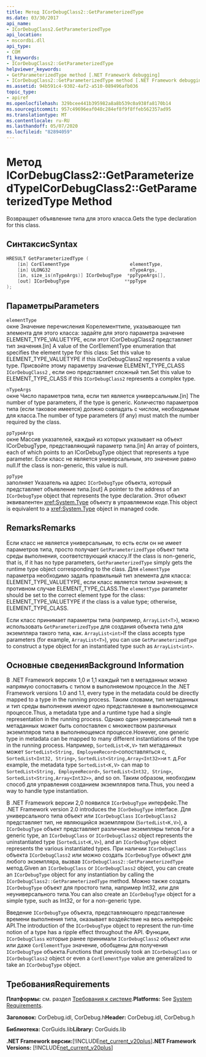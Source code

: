 ```yaml
---
title: Метод ICorDebugClass2::GetParameterizedType
ms.date: 03/30/2017
api_name:
- ICorDebugClass2.GetParameterizedType
api_location:
- mscordbi.dll
api_type:
- COM
f1_keywords:
- ICorDebugClass2::GetParameterizedType
helpviewer_keywords:
- GetParameterizedType method [.NET Framework debugging]
- ICorDebugClass2::GetParameterizedType method [.NET Framework debugging]
ms.assetid: 94b591c4-9302-4af2-a510-089496afb036
topic_type:
- apiref
ms.openlocfilehash: 329bcee441b395982a8a8b539c0a938fa8170b14
ms.sourcegitcommit: 957c49696eaf048c284ef8f9f8ffeb562357ad95
ms.translationtype: MT
ms.contentlocale: ru-RU
ms.lasthandoff: 05/07/2020
ms.locfileid: "82894059"
---
```

# <a name="icordebugclass2getparameterizedtype-method"></a><span data-ttu-id="101ec-102">Метод ICorDebugClass2::GetParameterizedType</span><span class="sxs-lookup"><span data-stu-id="101ec-102">ICorDebugClass2::GetParameterizedType Method</span></span>
<span data-ttu-id="101ec-103">Возвращает объявление типа для этого класса.</span><span class="sxs-lookup"><span data-stu-id="101ec-103">Gets the type declaration for this class.</span></span>  
  
## <a name="syntax"></a><span data-ttu-id="101ec-104">Синтаксис</span><span class="sxs-lookup"><span data-stu-id="101ec-104">Syntax</span></span>  
  
```cpp  
HRESULT GetParameterizedType (  
    [in] CorElementType                      elementType,  
    [in] ULONG32                             nTypeArgs,  
    [in, size_is(nTypeArgs)] ICorDebugType  *ppTypeArgs[],  
    [out] ICorDebugType                    **ppType  
);  
```  
  
## <a name="parameters"></a><span data-ttu-id="101ec-105">Параметры</span><span class="sxs-lookup"><span data-stu-id="101ec-105">Parameters</span></span>  
 `elementType`  
 <span data-ttu-id="101ec-106">окне Значение перечисления Корелементтипе, указывающее тип элемента для этого класса: задайте для этого параметра значение ELEMENT_TYPE_VALUETYPE, если этот ICorDebugClass2 представляет тип значения.</span><span class="sxs-lookup"><span data-stu-id="101ec-106">[in] A value of the CorElementType enumeration that specifies the element type for this class: Set this value to ELEMENT_TYPE_VALUETYPE if this ICorDebugClass2 represents a value type.</span></span> <span data-ttu-id="101ec-107">Присвойте этому параметру значение ELEMENT_TYPE_CLASS `ICorDebugClass2` , если оно представляет сложный тип.</span><span class="sxs-lookup"><span data-stu-id="101ec-107">Set this value to ELEMENT_TYPE_CLASS if this `ICorDebugClass2` represents a complex type.</span></span>  
  
 `nTypeArgs`  
 <span data-ttu-id="101ec-108">окне Число параметров типа, если тип является универсальным.</span><span class="sxs-lookup"><span data-stu-id="101ec-108">[in] The number of type parameters, if the type is generic.</span></span> <span data-ttu-id="101ec-109">Количество параметров типа (если таковое имеется) должно совпадать с числом, необходимым для класса.</span><span class="sxs-lookup"><span data-stu-id="101ec-109">The number of type parameters (if any) must match the number required by the class.</span></span>  
  
 `ppTypeArgs`  
 <span data-ttu-id="101ec-110">окне Массив указателей, каждый из которых указывает на объект ICorDebugType, представляющий параметр типа.</span><span class="sxs-lookup"><span data-stu-id="101ec-110">[in] An array of pointers, each of which points to an ICorDebugType object that represents a type parameter.</span></span> <span data-ttu-id="101ec-111">Если класс не является универсальным, это значение равно null.</span><span class="sxs-lookup"><span data-stu-id="101ec-111">If the class is non-generic, this value is null.</span></span>  
  
 `ppType`  
 <span data-ttu-id="101ec-112">заполняет Указатель на адрес `ICorDebugType` объекта, который представляет объявление типа.</span><span class="sxs-lookup"><span data-stu-id="101ec-112">[out] A pointer to the address of an `ICorDebugType` object that represents the type declaration.</span></span> <span data-ttu-id="101ec-113">Этот объект эквивалентен <xref:System.Type> объекту в управляемом коде.</span><span class="sxs-lookup"><span data-stu-id="101ec-113">This object is equivalent to a <xref:System.Type> object in managed code.</span></span>  
  
## <a name="remarks"></a><span data-ttu-id="101ec-114">Remarks</span><span class="sxs-lookup"><span data-stu-id="101ec-114">Remarks</span></span>  
 <span data-ttu-id="101ec-115">Если класс не является универсальным, то есть если он не имеет параметров типа, просто получает `GetParameterizedType` объект типа среды выполнения, соответствующий классу.</span><span class="sxs-lookup"><span data-stu-id="101ec-115">If the class is non-generic, that is, if it has no type parameters, `GetParameterizedType` simply gets the runtime type object corresponding to the class.</span></span> <span data-ttu-id="101ec-116">Для `elementType` параметра необходимо задать правильный тип элемента для класса: ELEMENT_TYPE_VALUETYPE, если класс является типом значения; в противном случае ELEMENT_TYPE_CLASS.</span><span class="sxs-lookup"><span data-stu-id="101ec-116">The `elementType` parameter should be set to the correct element type for the class: ELEMENT_TYPE_VALUETYPE if the class is a value type; otherwise, ELEMENT_TYPE_CLASS.</span></span>  
  
 <span data-ttu-id="101ec-117">Если класс принимает параметры типа (например, `ArrayList<T>`), можно использовать `GetParameterizedType` для создания объекта типа для экземпляра такого типа, как. `ArrayList<int>`</span><span class="sxs-lookup"><span data-stu-id="101ec-117">If the class accepts type parameters (for example, `ArrayList<T>`), you can use `GetParameterizedType` to construct a type object for an instantiated type such as `ArrayList<int>`.</span></span>  
  
## <a name="background-information"></a><span data-ttu-id="101ec-118">Основные сведения</span><span class="sxs-lookup"><span data-stu-id="101ec-118">Background Information</span></span>  
 <span data-ttu-id="101ec-119">В .NET Framework версиях 1,0 и 1,1 каждый тип в метаданных можно напрямую сопоставить с типом в выполняемом процессе.</span><span class="sxs-lookup"><span data-stu-id="101ec-119">In the .NET Framework versions 1.0 and 1.1, every type in the metadata could be directly mapped to a type in the running process.</span></span> <span data-ttu-id="101ec-120">Таким словами, тип метаданных и тип среды выполнения имеют одно представление в выполняющемся процессе.</span><span class="sxs-lookup"><span data-stu-id="101ec-120">Thus, a metadata type and a runtime type had a single representation in the running process.</span></span> <span data-ttu-id="101ec-121">Однако один универсальный тип в метаданных может быть сопоставлен с множеством различных экземпляров типа в выполняющемся процессе.</span><span class="sxs-lookup"><span data-stu-id="101ec-121">However, one generic type in metadata can be mapped to many different instantiations of the type in the running process.</span></span> <span data-ttu-id="101ec-122">Например, `SortedList<K,V>` тип метаданных может `SortedList<String, EmployeeRecord>`сопоставляться с, `SortedList<Int32, String>`, `SortedList<String,Array<Int32>>`и т. д.</span><span class="sxs-lookup"><span data-stu-id="101ec-122">For example, the metadata type `SortedList<K,V>` can map to `SortedList<String, EmployeeRecord>`, `SortedList<Int32, String>`, `SortedList<String,Array<Int32>>`, and so on.</span></span> <span data-ttu-id="101ec-123">Таким образом, необходим способ для управления созданием экземпляров типа.</span><span class="sxs-lookup"><span data-stu-id="101ec-123">Thus, you need a way to handle type instantiation.</span></span>  
  
 <span data-ttu-id="101ec-124">В .NET Framework версии 2,0 появился `ICorDebugType` интерфейс.</span><span class="sxs-lookup"><span data-stu-id="101ec-124">The .NET Framework version 2.0 introduces the `ICorDebugType` interface.</span></span> <span data-ttu-id="101ec-125">Для универсального типа объект или `ICorDebugClass` `ICorDebugClass2` представляет тип, не являющийся экземпляром (`SortedList<K,V>`), а `ICorDebugType` объект представляет различные экземпляры типов.</span><span class="sxs-lookup"><span data-stu-id="101ec-125">For a generic type, an `ICorDebugClass` or `ICorDebugClass2` object represents the uninstantiated type (`SortedList<K,V>`), and an `ICorDebugType` object represents the various instantiated types.</span></span> <span data-ttu-id="101ec-126">При наличии `ICorDebugClass` объекта `ICorDebugClass2` или можно создать `ICorDebugType` объект для любого экземпляра, вызвав `ICorDebugClass2::GetParameterizedType` метод.</span><span class="sxs-lookup"><span data-stu-id="101ec-126">Given an `ICorDebugClass` or `ICorDebugClass2` object, you can create an `ICorDebugType` object for any instantiation by calling the `ICorDebugClass2::GetParameterizedType` method.</span></span> <span data-ttu-id="101ec-127">Можно также создать `ICorDebugType` объект для простого типа, например Int32, или для неуниверсального типа.</span><span class="sxs-lookup"><span data-stu-id="101ec-127">You can also create an `ICorDebugType` object for a simple type, such as Int32, or for a non-generic type.</span></span>  
  
 <span data-ttu-id="101ec-128">Введение `ICorDebugType` объекта, представляющего представление времени выполнения типа, оказывает воздействие на весь интерфейс API.</span><span class="sxs-lookup"><span data-stu-id="101ec-128">The introduction of the `ICorDebugType` object to represent the run-time notion of a type has a ripple effect throughout the API.</span></span> <span data-ttu-id="101ec-129">Функции, `ICorDebugClass` которые ранее принимали `ICorDebugClass2` объект или или даже `CorElementType` значение, обобщены для получения `ICorDebugType` объекта.</span><span class="sxs-lookup"><span data-stu-id="101ec-129">Functions that previously took an `ICorDebugClass` or `ICorDebugClass2` object or even a `CorElementType` value are generalized to take an `ICorDebugType` object.</span></span>  
  
## <a name="requirements"></a><span data-ttu-id="101ec-130">Требования</span><span class="sxs-lookup"><span data-stu-id="101ec-130">Requirements</span></span>  
 <span data-ttu-id="101ec-131">**Платформы:** см. раздел [Требования к системе](../../get-started/system-requirements.md).</span><span class="sxs-lookup"><span data-stu-id="101ec-131">**Platforms:** See [System Requirements](../../get-started/system-requirements.md).</span></span>  
  
 <span data-ttu-id="101ec-132">**Заголовок:** CorDebug.idl, CorDebug.h</span><span class="sxs-lookup"><span data-stu-id="101ec-132">**Header:** CorDebug.idl, CorDebug.h</span></span>  
  
 <span data-ttu-id="101ec-133">**Библиотека:** CorGuids.lib</span><span class="sxs-lookup"><span data-stu-id="101ec-133">**Library:** CorGuids.lib</span></span>  
  
 <span data-ttu-id="101ec-134">**.NET Framework версии:**[!INCLUDE[net_current_v20plus](../../../../includes/net-current-v20plus-md.md)]</span><span class="sxs-lookup"><span data-stu-id="101ec-134">**.NET Framework Versions:** [!INCLUDE[net_current_v20plus](../../../../includes/net-current-v20plus-md.md)]</span></span>
